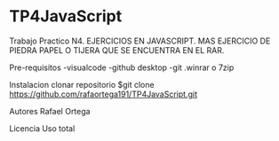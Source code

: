# TP4JavaScript
Trabajo Practico N4.
EJERCICIOS EN JAVASCRIPT.
MAS EJERCICIO DE PIEDRA PAPEL O TIJERA QUE SE ENCUENTRA EN EL RAR.


Pre-requisitos
-visualcode 
-github desktop
-git
.winrar o 7zip

Instalacion
 clonar repositorio
 $git clone https://github.com/rafaortega191/TP4JavaScript.git

Autores
Rafael Ortega

Licencia
Uso total
